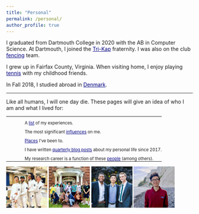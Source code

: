 ```yaml
---
title: "Personal"
permalink: /personal/
author_profile: true
---
```


I graduated from Dartmouth College in 2020 with the AB in Computer Science. At Dartmouth, I joined the <a href="https://en.wikipedia.org/wiki/Kappa_Kappa_Kappa" style="color:navy" target="_blank">Tri-Kap</a> fraternity. I was also on the club <a href="http://www.thedartmouth.com/article/2018/04/dartmouth-fencing-club" style="color:navy" target="_blank">fencing</a> team.

I grew up in Fairfax County, Virginia. When visiting home, I enjoy playing <a href="https://www.youtube.com/watch?v=VbrArNvGD9Y" style="color:navy" target="_blank">tennis</a> with my childhood friends.

In Fall 2018, I studied abroad in <a href="https://jasonwei20.github.io/posts/2018/12/blog-post-7/" style="color:navy" target="_blank">Denmark</a>.

-----


<html>
<style>
table, th, td {
  border:0px solid black;
  padding:0;
  border-collapse:collapse;
  font-size: 0.9em;
}
</style>

Like all humans, I will one day die. These pages will give an idea of who I am and what I lived for:
  
<body>
<table style="width:100%">
  <tr>
    <td style="width:40px; text-align:right; padding-right:10px; padding-top:10px"></td>
    <td style="padding-top:10px">A <a href="https://jasonwei20.github.io/life_experiences/" style="color:navy">list</a> of my experiences.</td>
  </tr>
  <tr>
    <td style="width:40px; text-align:right; padding-right:10px; padding-top:10px"></td>
    <td style="padding-top:10px">The most significant <a href="https://jasonwei20.github.io/stuff_i_like/" style="color:navy">influences</a> on me.</td>
  </tr>
  <tr>
    <td style="width:40px; text-align:right; padding-right:10px; padding-top:10px"></td>
    <td style="padding-top:10px"><a href="https://jasonwei20.github.io/places_ive_been/" style="color:navy">Places</a> I've been to.</td>
  </tr>
  <tr>
    <td style="width:40px; text-align:right; padding-right:10px; padding-top:10px"></td>
    <td style="padding-top:10px">I have written <a href="https://jasonwei20.github.io/blog_posts/" style="color:navy">quarterly blog posts</a> about my personal life since 2017.</td>
  </tr>
  <tr>
    <td style="width:40px; text-align:right; padding-right:10px; padding-top:10px"></td>
    <td style="padding-top:10px">My research career is a function of these <a href="https://jasonwei20.github.io/thanks/" style="color:navy">people</a> (among others).</td>
  </tr>
</table>

</body>
</html>

<img src="/images/personal_1.jpg" width="22%">
<img src="/images/personal_2.jpg" width="22%">
<img src="/images/personal_3.jpg" width="22%">
<img src="/images/personal_4.jpg" width="22%">

<!-- I was also on the club fencing team—we won <a href="http://www.thedartmouth.com/article/2018/04/dartmouth-fencing-club" style="color:navy" target="_blank">first</a> at club nationals in Knoxville, TN in 2018 and second at club nationals in Lansing, MI in 2017. -->
